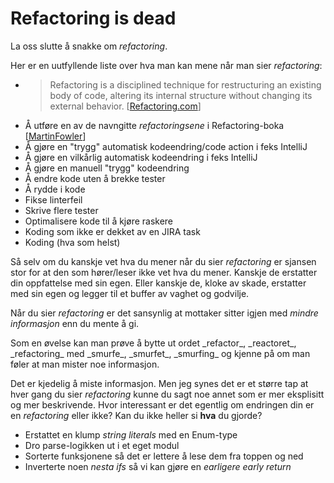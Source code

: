 #  Refactoring is dead

La oss slutte å snakke om _refactoring_.

Her er en uutfyllende liste over hva man kan mene når man sier _refactoring_:

- > Refactoring is a disciplined technique for restructuring an existing body of code, altering its internal structure without changing its external behavior. [[Refactoring.com](https://www.refactoring.com)]
- Å utføre en av de navngitte _refactoringsene_ i Refactoring-boka [[MartinFowler](https://martinfowler.com/books/refactoring.html)]
- Å gjøre en "trygg" automatisk kodeendring/code action i feks IntelliJ
- Å gjøre en vilkårlig automatisk kodeendring i feks IntelliJ
- Å gjøre en manuell "trygg" kodeendring
- Å endre kode uten å brekke tester
- Å rydde i kode
- Fikse linterfeil
- Skrive flere tester
- Optimalisere kode til å kjøre raskere
- Koding som ikke er dekket av en JIRA task
- Koding (hva som helst)

Så selv om du kanskje vet hva du mener når du sier _refactoring_ er sjansen stor for at den som hører/leser ikke vet hva du mener.
Kanskje de erstatter din oppfattelse med sin egen. Eller kanskje de, kloke av skade, erstatter med sin egen og legger til et buffer av vaghet og godvilje.

Når du sier *refactoring* er det sansynlig at mottaker sitter igjen med *mindre informasjon* enn du mente å gi.

<aside>Som en øvelse kan man prøve å bytte ut ordet _refactor_, _reactoret_, _refactoring_ med _smurfe_, _smurfet_, _smurfing_ og kjenne på om man føler at man mister noe informasjon.</aside>

Det er kjedelig å miste informasjon. Men jeg synes det er et større tap at hver gang du sier _refactoring_ kunne du sagt noe annet som er mer eksplisitt og mer beskrivende.
Hvor interessant er det egentlig om endringen din er en _refactoring_ eller ikke? Kan du ikke heller si **hva** du gjorde?

- Erstattet en klump _string literals_ med en Enum-type
- Dro parse-logikken ut i et eget modul
- Sorterte funksjonene så det er lettere å lese dem fra toppen og ned
- Inverterte noen _nesta_ _ifs_ så vi kan gjøre en _earligere early return_
